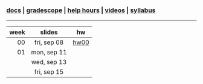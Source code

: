 ### [docs](https://github.com/james-bern/CS136/wiki) | [gradescope](https://www.gradescope.com/) | [help hours](https://docs.google.com/spreadsheets/d/1RMnAX-a_dZqIZU0KUKtYfLQkDUp_5aErHFWLoeoXJ4Y/edit?usp=sharing) | [videos](https://glow.williams.edu/) | [syllabus](https://github.com/james-bern/CS136/wiki/Syllabus)

---

|week|slides|hw|
|-:|:-:|-|
|00| fri, sep 08 |[hw00](https://github.com/james-bern/CS136/wiki/hw00)|
|01|  mon, sep 11 | |
| |  wed, sep 13 | |
| |  fri, sep 15 | |
